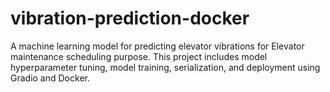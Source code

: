# vibration-prediction-docker
A machine learning model for predicting elevator vibrations for Elevator maintenance scheduling purpose.  This project includes model hyperparameter tuning, model training, serialization, and deployment using Gradio and Docker.
